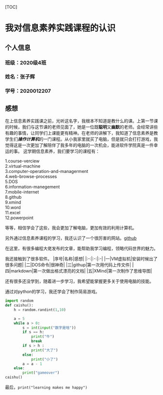 [TOC]
# 我对信息素养实践课程的认识  
## 个人信息  
### 班级：2020级4班  
### 姓名：张子辉  
### 学号：2020012207  
## 感想  
在上信息素养实践课之前，光听这名字，我根本不知道是教什么的课。上第一节课的时候，我们与这节课的老师见面了，她是一位既**聪明**又**幽默**的老师。会经常讲些有趣的事情，让同学们上课能更有精神。在老师的讲解下，我知道了信息素养是教学生们***操作计算机***的一门课程。从小我家里就买了电脑，但是就只会打打游戏，我觉得这是一次更加了解陪伴了我多年的电脑的一次机会，能进软件学院真是一件幸运的事。
这学期信息素养，我们要学习的课程有：  

1.course-verciew  
2.virtual-machine  
3.computer-operation-and-managerment  
4.web-browse-processes  
5.DOS  
6.information-manegement  
7.mobile-internet  
8.github  
9.xmind  
10.word  
11.excel  
12.powerpoint  

等等，相信学会了这些，我会更加了解电脑，更加有效的利用计算机。

另外通过信息素养课程的学习，我还认识了一个很厉害的网站。[github](https://github.com/)  

在这里，有很多编程大佬发布的文章，能帮助我学习编程，领略代码世界的魅力。  

我还接触到了很多软件。
|序号|名称|感想|
|:-:|:-:|:-|
|一|VM虚拟机|安装时候出了很多问题|
|二|DOS命令|很神奇|
|三|githup|第一次用代码上传文件|
|四|markdown|第一次做出格式漂亮的文档|
|五|XMind|第一次制作了思维导图|

还有很多还没学到，随着进一步学习，我希望能掌握更多关于使用电脑的技能。  

通过对python的学习，我还学会了制作简易游戏。
```python
import random
def caishu():
    h = random.randint(1,10)

    a = 5
    while a > 0:
        s = int(input("数字是啥"))
        if s == h:
            print("牛")
            break
        if s > h :
            print("大了")
        else:
            print("小了")
        a = a - 1
    else:
        print("gameover")
caishu()
```
最后，`print("learning makes me happy")`
